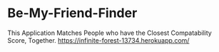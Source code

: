 # Be-My-Friend-Finder
This Application Matches People who have the Closest Compatability Score, Together.
https://infinite-forest-13734.herokuapp.com/
